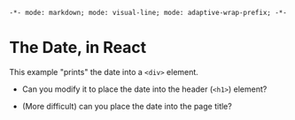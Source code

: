 `-*- mode: markdown; mode: visual-line; mode: adaptive-wrap-prefix; -*-`

# The Date, in React

This example "prints" the date into a `<div>` element.

- Can you modify it to place the date into the header (`<h1>`) element?

- (More difficult) can you place the date into the page title?
